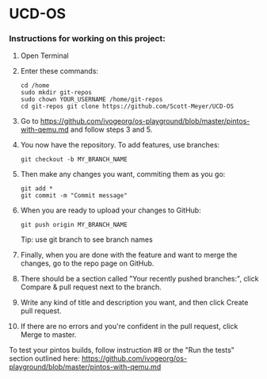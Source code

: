 # UCD-OS

### Instructions for working on this project: 

1. Open Terminal
2. Enter these commands:  
    ```
    cd /home  
    sudo mkdir git-repos  
    sudo chown YOUR_USERNAME /home/git-repos  
    cd git-repos git clone https://github.com/Scott-Meyer/UCD-OS  
    ```

3. Go to https://github.com/ivogeorg/os-playground/blob/master/pintos-with-qemu.md and follow steps 3 and 5.
    
4. You now have the repository.  To add features, use branches:   
    ```    
    git checkout -b MY_BRANCH_NAME
    ```

5. Then make any changes you want, commiting them as you go:  
    ```
    git add *  
    git commit -m "Commit message"
    ```

5. When you are ready to upload your changes to GitHub:
    ```
    git push origin MY_BRANCH_NAME  
    ```
    Tip: use git branch to see branch names

6. Finally, when you are done with the feature and want to merge the changes, go to the repo page on GitHub.
7. There should be a section called "Your recently pushed branches:", click Compare & pull request next to the branch.
8. Write any kind of title and description you want, and then click Create pull request.
9. If there are no errors and you're confident in the pull request, click Merge to master.

To test your pintos builds, follow instruction #8 or the "Run the tests" section outlined here: https://github.com/ivogeorg/os-playground/blob/master/pintos-with-qemu.md
